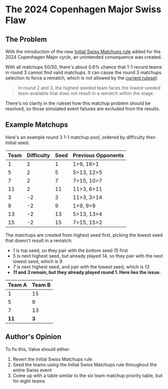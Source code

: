 # The 2024 Copenhagen Major Swiss Flaw

## The Problem

With the introduction of the new [Initial Swiss Matchups rule](https://github.com/ValveSoftware/counter-strike_rules_and_regs/blob/main/major-supplemental-rulebook.md?plain=1#L324-L335) added for the 2024 Copenhagen Major cycle, an unintended consequence was created.

With all matchups 50/50, there's about 0.6% chance that 1-1 record teams in round 3 cannot find valid matchups. It can cause the round 3 matchups selection to force a rematch, which is not allowed by the [current ruleset](https://github.com/ValveSoftware/counter-strike_rules_and_regs/blob/main/major-supplemental-rulebook.md?plain=1#L303):

 >In round 2 and 3, the highest seeded team faces the lowest seeded team available that does not result in a rematch within the stage.

There's no clarity in the ruleset how this matchup problem should be resolved, so those simulated event failures are excluded from the results.

## Example Matchups

Here's an example round 3 1-1 matchup pool, ordered by difficulty then initial seed:

| Team | Difficulty | Seed | Previous Opponents |
|------|------------|------|--------------------|
| 1    | 2          | 1    | 1>9, 16>1          |
| 5    | 2          | 5    | 5>13, 12>5         |
| 7    | 2          | 7    | 7>15, 10>7         |
| 11   | 2          | 11   | 11>3, 6>11         |
| 3    | -2         | 3    | 11>3, 3>14         |
| 9    | -2         | 9    | 1>9, 9>8           |
| 13   | -2         | 13   | 5>13, 13>4         |
| 15   | -2         | 15   | 7>15, 15>2         |


The matchups are created from highest seed first, picking the lowest seed that doesn't result in a rematch:

- *1* is top seed, so they pair with the bottom seed *15* first
- *5* is next highest seed, but already played *14*, so they pair with the next lowest seed, which is *9*
- *7* is next highest seed, and pair with the lowest seed, which is *13*
- ***11* and *3* remain, but they already played round 1. Here lies the issue.**

| Team A | Team B |
|--------|--------|
| 1      | 15     |
| 5      | 9      |
| 7      | 13     |
| **11** | **3**  |

## Author's Opinion

To fix this, Valve should either:

1. Revert the Initial Swiss Matchups rule
1. Seed the teams using the Initial Swiss Matchups rule throughout the entire Swiss event
1. Come up with a table similar to the six team matchup priority table, but for eight teams
